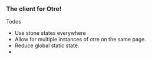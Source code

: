 ### The client for Otre!

Todos
- Use stone states everywhere
- Allow for multiple instances of otre on the same page.
- Reduce global static state.
-
